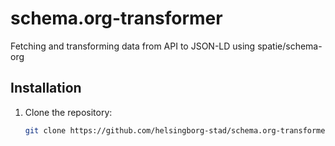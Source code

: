 # schema.org-transformer

Fetching and transforming data from API to JSON-LD using spatie/schema-org

## Installation

1. Clone the repository:

   ```bash
   git clone https://github.com/helsingborg-stad/schema.org-transformer.git
   ```
